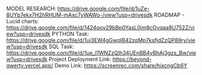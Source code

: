 MODEL RESEARCH: https://drive.google.com/file/d/1uZe-8UYb7ekx7H2hRHUM-mAxc7yWAWo-/view?usp=drivesdk 
 ROADMAP - Lucid charts: https://drive.google.com/file/d/1424qov29bBp0YasL0im8cOvqaa8U752Z/view?usp=drivesdk 
  PYTHON Task: https://drive.google.com/file/d/1uj3EW4gGwpIB42zqMp7ksfjdZzQP89ry/view?usp=drivesdk 
   SQL Task: https://drive.google.com/file/d/1ue_I1WNZzQlh34UEnBB4yBhAj3gzs_Bw/view?usp=drivesdk Project 
    Deployment Link: https://beyond-qwerty.vercel.app/
     Demo Link:
     https://screenrec.com/share/hixcngCb6Y
